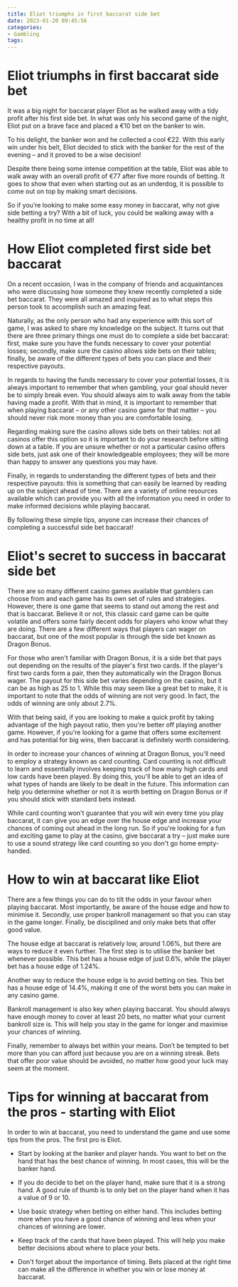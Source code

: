 ```yaml
---
title: Eliot triumphs in first baccarat side bet
date: 2023-01-20 09:45:56
categories:
- Gambling
tags:
---
```



#  Eliot triumphs in first baccarat side bet

It was a big night for baccarat player Eliot as he walked away with a tidy profit after his first side bet. In what was only his second game of the night, Eliot put on a brave face and placed a €10 bet on the banker to win.

To his delight, the banker won and he collected a cool €22. With this early win under his belt, Eliot decided to stick with the banker for the rest of the evening – and it proved to be a wise decision!

Despite there being some intense competition at the table, Eliot was able to walk away with an overall profit of €77 after five more rounds of betting. It goes to show that even when starting out as an underdog, it is possible to come out on top by making smart decisions.

So if you’re looking to make some easy money in baccarat, why not give side betting a try? With a bit of luck, you could be walking away with a healthy profit in no time at all!

#  How Eliot completed first side bet baccarat

On a recent occasion, I was in the company of friends and acquaintances who were discussing how someone they knew recently completed a side bet baccarat. They were all amazed and inquired as to what steps this person took to accomplish such an amazing feat. 

Naturally, as the only person who had any experience with this sort of game, I was asked to share my knowledge on the subject. It turns out that there are three primary things one must do to complete a side bet baccarat: first, make sure you have the funds necessary to cover your potential losses; secondly, make sure the casino allows side bets on their tables; finally, be aware of the different types of bets you can place and their respective payouts. 

In regards to having the funds necessary to cover your potential losses, it is always important to remember that when gambling, your goal should never be to simply break even. You should always aim to walk away from the table having made a profit. With that in mind, it is important to remember that when playing baccarat – or any other casino game for that matter – you should never risk more money than you are comfortable losing. 

Regarding making sure the casino allows side bets on their tables: not all casinos offer this option so it is important to do your research before sitting down at a table. If you are unsure whether or not a particular casino offers side bets, just ask one of their knowledgeable employees; they will be more than happy to answer any questions you may have. 

Finally, in regards to understanding the different types of bets and their respective payouts: this is something that can easily be learned by reading up on the subject ahead of time. There are a variety of online resources available which can provide you with all the information you need in order to make informed decisions while playing baccarat. 

By following these simple tips, anyone can increase their chances of completing a successful side bet baccarat!

#  Eliot's secret to success in baccarat side bet

There are so many different casino games available that gamblers can choose from and each game has its own set of rules and strategies. However, there is one game that seems to stand out among the rest and that is baccarat. Believe it or not, this classic card game can be quite volatile and offers some fairly decent odds for players who know what they are doing. There are a few different ways that players can wager on baccarat, but one of the most popular is through the side bet known as Dragon Bonus.

For those who aren't familiar with Dragon Bonus, it is a side bet that pays out depending on the results of the player's first two cards. If the player's first two cards form a pair, then they automatically win the Dragon Bonus wager. The payout for this side bet varies depending on the casino, but it can be as high as 25 to 1. While this may seem like a great bet to make, it is important to note that the odds of winning are not very good. In fact, the odds of winning are only about 2.7%.

With that being said, if you are looking to make a quick profit by taking advantage of the high payout ratio, then you're better off playing another game. However, if you're looking for a game that offers some excitement and has potential for big wins, then baccarat is definitely worth considering.

In order to increase your chances of winning at Dragon Bonus, you'll need to employ a strategy known as card counting. Card counting is not difficult to learn and essentially involves keeping track of how many high cards and low cards have been played. By doing this, you'll be able to get an idea of what types of hands are likely to be dealt in the future. This information can help you determine whether or not it is worth betting on Dragon Bonus or if you should stick with standard bets instead.

While card counting won't guarantee that you will win every time you play baccarat, it can give you an edge over the house edge and increase your chances of coming out ahead in the long run. So if you're looking for a fun and exciting game to play at the casino, give baccarat a try – just make sure to use a sound strategy like card counting so you don't go home empty-handed.

#  How to win at baccarat like Eliot

There are a few things you can do to tilt the odds in your favour when playing baccarat. Most importantly, be aware of the house edge and how to minimise it. Secondly, use proper bankroll management so that you can stay in the game longer. Finally, be disciplined and only make bets that offer good value.

The house edge at baccarat is relatively low, around 1.06%, but there are ways to reduce it even further. The first step is to utilise the banker bet whenever possible. This bet has a house edge of just 0.6%, while the player bet has a house edge of 1.24%.

Another way to reduce the house edge is to avoid betting on ties. This bet has a house edge of 14.4%, making it one of the worst bets you can make in any casino game.

Bankroll management is also key when playing baccarat. You should always have enough money to cover at least 20 bets, no matter what your current bankroll size is. This will help you stay in the game for longer and maximise your chances of winning.

Finally, remember to always bet within your means. Don’t be tempted to bet more than you can afford just because you are on a winning streak. Bets that offer poor value should be avoided, no matter how good your luck may seem at the moment.

#  Tips for winning at baccarat from the pros - starting with Eliot

In order to win at baccarat, you need to understand the game and use some tips from the pros. The first pro is Eliot.

* Start by looking at the banker and player hands. You want to bet on the hand that has the best chance of winning. In most cases, this will be the banker hand.

* If you do decide to bet on the player hand, make sure that it is a strong hand. A good rule of thumb is to only bet on the player hand when it has a value of 9 or 10.

* Use basic strategy when betting on either hand. This includes betting more when you have a good chance of winning and less when your chances of winning are lower.

* Keep track of the cards that have been played. This will help you make better decisions about where to place your bets.

 * Don't forget about the importance of timing. Bets placed at the right time can make all the difference in whether you win or lose money at baccarat.